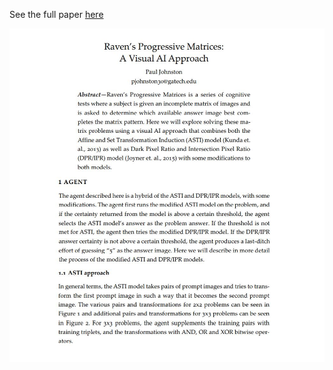See the full paper [here](https://pauljohnston.blob.core.windows.net/public-blob/pjohnston30_Final_RPM.pdf)

[![Snippet](Screenshot.JPG)](https://pauljohnston.blob.core.windows.net/public-blob/pjohnston30_Final_RPM.pdf)